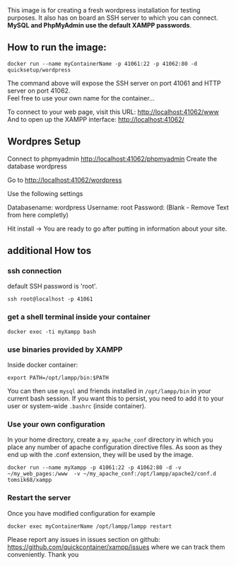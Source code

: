 This image is for creating a fresh wordpress installation for testing purposes. It also has on board an SSH server to which you can connect. __MySQL and PhpMyAdmin use the default XAMPP passwords__.

## How to run the image:

```
docker run --name myContainerName -p 41061:22 -p 41062:80 -d quicksetup/wordpress
```
The command above will expose the SSH server on port 41061 and HTTP server on port 41062.    
Feel free to use your own name for the container...

To connect to your web page, visit this URL: [http://localhost:41062/www](http://localhost:41062/www)    
And to open up the XAMPP interface: [http://localhost:41062/](http://localhost:41062/)

## Wordpres Setup

Connect to phpmyadmin [http://localhost:41062/phpmyadmin](http://localhost:41062/phpmyadmin)
Create the database wordpress

Go to [http://localhost:41062/wordpress](http://localhost:41062/wordpress)

Use the following settings

Databasename: wordpress
Username: root
Password: (Blank - Remove Text from here completly)

Hit install -> You are ready to go after putting in information about your site.

## additional How tos

### ssh connection

default SSH password is 'root'.

```
ssh root@localhost -p 41061
```

### get a shell terminal inside your container

```
docker exec -ti myXampp bash
```

### use binaries provided by XAMPP

Inside docker container:
```
export PATH=/opt/lampp/bin:$PATH
```
You can then use `mysql` and friends installed in `/opt/lampp/bin` in your current bash session. If you want this to persist, you need to add it to your user or system-wide `.bashrc` (inside container).

### Use your own configuration

In your home directory, create a `my_apache_conf` directory in which you place any number of apache configuration directive files. As soon as they end up with the .conf extension, they will be used by the image.

```
docker run --name myXampp -p 41061:22 -p 41062:80 -d -v ~/my_web_pages:/www  -v ~/my_apache_conf:/opt/lampp/apache2/conf.d tomsik68/xampp
```

### Restart the server

Once you have modified configuration for example
```
docker exec myContainerName /opt/lampp/lampp restart
```
Please report any issues in issues section on github: https://github.com/quickcontainer/xampp/issues where we can track them conveniently. Thank you
